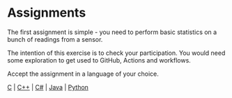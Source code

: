 # Assignments

The first assignment is simple - you need to perform basic statistics on a bunch of readings from a sensor.

The intention of this exercise is to check your participation. You would need some exploration to get used to GitHub, Actions and workflows.

Accept the assignment in a language of your choice.

[C](https://classroom.github.com/a/HEnJMp_T) |
[C++](https://classroom.github.com/a/8cbrhgA9) |
[C#](https://classroom.github.com/a/35SpR0II) |
[Java](https://classroom.github.com/a/TbOOCD2w) |
[Python](https://classroom.github.com/a/4jplbl7G)
